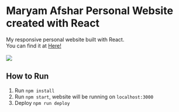 # Maryam Afshar Personal Website created with React
My responsive personal website built with React.
<br/>
You can find it at <a href="https://mary1afshar.github.io/maryamafshar/">Here!</a>
<br/>
<br/>
<img src="https://github.com/mary1afshar/personal_website_react/blob/main/src/images/readmePic.PNG"/>

## How to Run
1. Run `npm install`
2. Run `npm start`, website will be running on `localhost:3000`
3. Deploy `npm run deploy`

